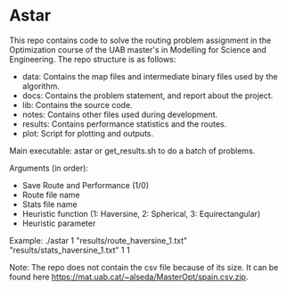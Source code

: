 # Astar

This repo contains code to solve the routing problem assignment in the Optimization course of the UAB master's in Modelling for Science and Engineering. The repo structure is as follows:

- data: Contains the map files and intermediate binary files used by the algorithm.
- docs: Contains the problem statement, and report about the project.
- lib: Contains the source code.
- notes: Contains other files used during development.
- results: Contains performance statistics and the routes.
- plot: Script for plotting and outputs.

Main executable: astar or get_results.sh to do a batch of problems.

Arguments (in order):
  - Save Route and Performance (1/0)
  - Route file name
  - Stats file name
  - Heuristic function (1: Haversine, 2: Spherical, 3: Equirectangular)
  - Heuristic parameter

Example: ./astar 1 "results/route_haversine_1.txt" "results/stats_haversine_1.txt" 1 1

Note: The repo does not contain the csv file because of its size. It can be found here https://mat.uab.cat/~alseda/MasterOpt/spain.csv.zip.

